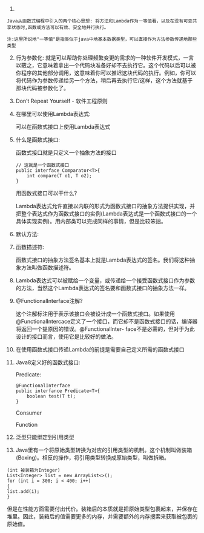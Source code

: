 1.

    Java从函数式编程中引入的两个核心思想: 将方法和Lambda作为一等值看，以及在没有可变共享状态时,函数或方法可以有效、安全地并行执行。
    
    注:这里所说地"一等值"是指类似于java中地基本数据类型，可以直接作为方法参数传递地那些类型

2.  
    行为参数化: 就是可以帮助你处理频繁变更的需求的一种软件开发模式，一言以蔽之，它意味着拿出一个代码块准备好却不去执行它。这个代码以后可以被你程序的其他部分调用，这意味着你可以推迟这块代码的执行。例如，你可以将代码作为参数传递给另一个方法，稍后再去执行它/这样，这个方法就基于那块代码被参数化了。

3.  
    Don’t Repeat Yourself - 软件工程原则

4. 在哪里可以使用Lambda表达式:
    
    可以在函数式接口上使用Lambda表达式

5. 什么是函数式接口:

    函数式接口就是只定义一个抽象方法的接口
    
    ```
    // 这就是一个函数式接口
    public interface Comparator<T>{
        int compare(T o1, T o2);
    }
    
    ```
    用函数式接口可以干什么? 
    
    Lambda表达式允许直接以内联的形式为函数式接口的抽象方法提供实现，并把整个表达式作为函数式接口的实例(Lambda表达式是一个函数式接口的一个具体实现实例)。用内部类可以完成同样的事情，但是比较笨拙。
    
    

6. 默认方法:


7. 函数描述符:

    函数式接口的抽象方法签名基本上就是Lambda表达式的签名。我们将这种抽象方法叫做函数描述符。
    
8. Lambda表达式可以被赋给一个变量，或传递给一个接受函数式接口作为参数的方法，当然这个Lambda表达式的签名要和函数式接口的抽象方法一样。

9. @FunctionalInterface注解?
    
    这个注解标注用于表示该接口会被设计成一个函数式接口。如果使用@FunctionalIntercace定义了一个接口，而它却不是函数式接口的话，编译器将返回一个提原因的错误。@FunctionalInter- face不是必需的，但对于为此设计的接口而言，使用它是比较好的做法。

10. 在使用函数式接口传递Lambda的前提是需要自己定义所需的函数式接口


11. Java8定义好的函数式接口:

    Predicate:
    
    ```
    @FunctionalInterface
    public interfance Predicate<T>{
        boolean test(T t);
    }
    
    ```
    
    Consumer
    
    
    Function

12. 泛型只能绑定到引用类型

13. Java里有一个将原始类型转换为对应的引用类型的机制。这个机制叫做装箱(Boxing)。相反的操作，将引用类型转换成原始类型，叫做拆箱。 

```
(int 被装箱为Integer)
List<Integer> list = new ArrayList<>(); 
for (int i = 300; i < 400; i++)
{     
list.add(i); 
}
```
但是在性能方面需要付出代价。装箱后的本质就是把原始类型包裹起来，并保存在堆里。因此，装箱后的值需要更多的内存，并需要额外的内存搜索来获取被包裹的原始值。 

